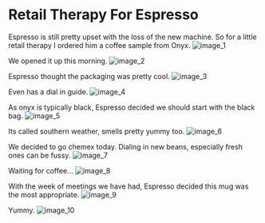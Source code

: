 # Retail Therapy For Espresso

Espresso is still pretty upset with the loss of the new machine. So for a little retail therapy I ordered him a coffee sample from Onyx.
![image_1](pictures/image_1.jpg)
<div style="page-break-after: always;"></div>

We opened it up this morning.
![image_2](pictures/image_2.jpg)
<div style="page-break-after: always;"></div>

Espresso thought the packaging was pretty cool.
![image_3](pictures/image_3.jpg)
<div style="page-break-after: always;"></div>

Even has a dial in guide.
![image_4](pictures/image_4.jpg)
<div style="page-break-after: always;"></div>

As onyx is typically black, Espresso decided we should start with the black bag.
![image_5](pictures/image_5.jpg)
<div style="page-break-after: always;"></div>

Its called southern weather, smells pretty yummy too.
![image_6](pictures/image_6.jpg)
<div style="page-break-after: always;"></div>

We decided to go chemex today. Dialing in new beans, especially fresh ones can be fussy.
![image_7](pictures/image_7.jpg)
<div style="page-break-after: always;"></div>

Waiting for coffee... 
![image_8](pictures/image_8.jpg)
<div style="page-break-after: always;"></div>

With the week of meetings we have had, Espresso decided this mug was the most appropriate.
![image_9](pictures/image_9.jpg)
<div style="page-break-after: always;"></div>

Yummy.
![image_10](pictures/image_10.jpg)
<div style="page-break-after: always;"></div>
